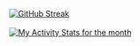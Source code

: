 
<!--
**joshiojas/joshiojas** is a ✨ _special_ ✨ repository because its `README.md` (this file) appears on your GitHub profile.

Here are some ideas to get you started:

- 🔭 I’m currently working on ...
- 🌱 I’m currently learning ...
- 👯 I’m looking to collaborate on ...
- 🤔 I’m looking for help with ...
- 💬 Ask me about ...
- 📫 How to reach me: ...
- 😄 Pronouns: ...
- ⚡ Fun fact: ...
-->

[![GitHub Streak](https://streak-stats.demolab.com?user=joshiojas&theme=transparent&hide_border=true&date_format=j%20M%5B%20Y%5D&card_width=533)](https://git.io/streak-stats)
<br><br>
[![My Activity Stats for the month](https://github-readme-activity-graph.vercel.app/graph?username=joshiojas&hide_border=true&bg_color=000000&line=120ecc&color=120ecc)](https://github-readme-activity-graph.vercel.app/)
